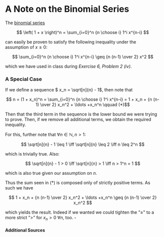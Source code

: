 # A Note on the Binomial Series

The [binomial series](https://www.encyclopediaofmath.org/index.php/Binomial_series) 

$$ \left( 1 + x \right)^n = \sum_{i=0}^n {n \choose i} 1^i x^{n-i} $$

can easily be proven to satisfy the following inequality under the assumption of $x \geq 0$:

$$ \sum_{i=0}^n {n \choose i} 1^i x^{n-i} \geq {n (n-1) \over 2} x^2 $$

which we have used in class during *Exercise 6, Problem 2 (iv)*.

### A Special Case

If we define a sequence $ x_n = \sqrt[n]{n} - 1$, then note that

$$ n = (1 + x_n)^n = \sum_{i=0}^n {n \choose i} 1^i x^{n-i} = 1 + x_n + {n (n-1) \over 2} x_n^2 + \ldots +x_n^n \qquad (*)$$

Then that the third term in the sequence is the lower bound we were trying to prove. Then, if we remove all additional terms, we obtain the required inequality.

For this, further note that $\forall n \in \mathbb{N}, n > 1$:

$$ \sqrt[n]{n} - 1 \leq 1 \iff \sqrt[n]{n} \leq 2 \iff n \leq 2^n $$

which is trivially true. Also:

$$ \sqrt[n]{n} - 1 > 0 \iff \sqrt[n]{n} > 1 \iff n > 1^n = 1 $$

which is also true given our assumption on $n$.

Thus the sum seen in $(*)$ is composed only of strictly positive terms. As such we have 

$$ 1 + x_n + {n (n-1) \over 2} x_n^2 + \ldots +x_n^n \geq {n (n-1) \over 2} x_n^2 $$

which yields the result. Indeed if we wanted we could tighten the "$\geq$" to a more strict "$>$" for $x_n > 0 \:\forall n$, too.	$\square$

#### Additional Sources

[1]: https://www.encyclopediaofmath.org/index.php/Binomial_coefficients	"Binomial Coefficient"
[2]: https://www.encyclopediaofmath.org/index.php/Binomial_series	"Binomial Series"

